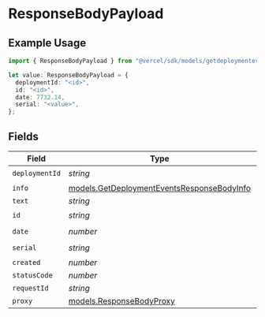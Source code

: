 # ResponseBodyPayload

## Example Usage

```typescript
import { ResponseBodyPayload } from "@vercel/sdk/models/getdeploymenteventsop.js";

let value: ResponseBodyPayload = {
  deploymentId: "<id>",
  id: "<id>",
  date: 7732.14,
  serial: "<value>",
};
```

## Fields

| Field                                                                                          | Type                                                                                           | Required                                                                                       | Description                                                                                    |
| ---------------------------------------------------------------------------------------------- | ---------------------------------------------------------------------------------------------- | ---------------------------------------------------------------------------------------------- | ---------------------------------------------------------------------------------------------- |
| `deploymentId`                                                                                 | *string*                                                                                       | :heavy_check_mark:                                                                             | N/A                                                                                            |
| `info`                                                                                         | [models.GetDeploymentEventsResponseBodyInfo](../models/getdeploymenteventsresponsebodyinfo.md) | :heavy_minus_sign:                                                                             | N/A                                                                                            |
| `text`                                                                                         | *string*                                                                                       | :heavy_minus_sign:                                                                             | N/A                                                                                            |
| `id`                                                                                           | *string*                                                                                       | :heavy_check_mark:                                                                             | N/A                                                                                            |
| `date`                                                                                         | *number*                                                                                       | :heavy_check_mark:                                                                             | N/A                                                                                            |
| `serial`                                                                                       | *string*                                                                                       | :heavy_check_mark:                                                                             | N/A                                                                                            |
| `created`                                                                                      | *number*                                                                                       | :heavy_minus_sign:                                                                             | N/A                                                                                            |
| `statusCode`                                                                                   | *number*                                                                                       | :heavy_minus_sign:                                                                             | N/A                                                                                            |
| `requestId`                                                                                    | *string*                                                                                       | :heavy_minus_sign:                                                                             | N/A                                                                                            |
| `proxy`                                                                                        | [models.ResponseBodyProxy](../models/responsebodyproxy.md)                                     | :heavy_minus_sign:                                                                             | N/A                                                                                            |
